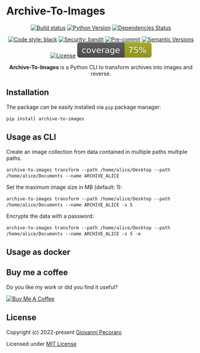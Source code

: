 # Archive-To-Images

<div align="center">

[![Build status](https://github.com/Peco602/archive-to-images/workflows/build/badge.svg?branch=main&event=push)](https://github.com/Peco602/archive-to-images/actions?query=workflow%3Abuild)
[![Python Version](https://img.shields.io/pypi/pyversions/archive-to-images.svg)](https://pypi.org/project/archive-to-images/)
[![Dependencies Status](https://img.shields.io/badge/dependencies-up%20to%20date-brightgreen.svg)](https://github.com/Peco602/archive-to-images/pulls?utf8=%E2%9C%93&q=is%3Apr%20author%3Aapp%2Fdependabot)

[![Code style: black](https://img.shields.io/badge/code%20style-black-000000.svg)](https://github.com/psf/black)
[![Security: bandit](https://img.shields.io/badge/security-bandit-green.svg)](https://github.com/PyCQA/bandit)
[![Pre-commit](https://img.shields.io/badge/pre--commit-enabled-brightgreen?logo=pre-commit&logoColor=white)](https://github.com/Peco602/archive-to-images/blob/main/.pre-commit-config.yaml)
[![Semantic Versions](https://img.shields.io/badge/%20%20%F0%9F%93%A6%F0%9F%9A%80-semantic--versions-e10079.svg)](https://github.com/Peco602/archive-to-images/releases)
[![License](https://img.shields.io/github/license/Peco602/archive-to-images)](https://github.com/Peco602/archive-to-images/blob/main/LICENSE)
![Coverage Report](https://raw.githubusercontent.com/Peco602/archive-to-images/dev/assets/images/coverage.svg)

**Archive-To-Images** is a Python CLI to transform archives into images and reverse.

</div>


## Installation

The package can be easily installed via `pip` package manager:

```
pip install archive-to-images
```


## Usage as CLI

Create an image collection from data contained in multiple paths multiple paths.

```
archive-to-images transform --path /home/alice/Desktop --path /home/alice/Documents --name ARCHIVE_ALICE
```

Set the maximum image size in MB (default: 1):

```
archive-to-images transform --path /home/alice/Desktop --path /home/alice/Documents --name ARCHIVE_ALICE -s 5
```

Encrypte the data with a password:

```
archive-to-images transform --path /home/alice/Desktop --path /home/alice/Documents --name ARCHIVE_ALICE -s 5 -e
```


## Usage as docker


## Buy me a coffee

Do you like my work or did you find it useful?

<a href="https://www.buymeacoffee.com/peco602" target="_blank"><img src="https://cdn.buymeacoffee.com/buttons/v2/default-yellow.png" alt="Buy Me A Coffee" style="height: 60px !important;width: 217px !important;" ></a>


## License

Copyright (c) 2022-present [Giovanni Pecoraro](https://github.com/Peco602)

Licensed under [MIT License](https://github.com/Peco602/archive-to-images/blob/main/LICENSE)
